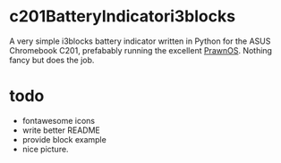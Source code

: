 # c201BatteryIndicatori3blocks
A very simple i3blocks battery indicator written in Python for the ASUS Chromebook C201, prefabably running the excellent [PrawnOS](https://github.com/SolidHal/PrawnOS). Nothing fancy but does the job.

# todo
* fontawesome icons
* write better README
* provide block example
* nice picture.
